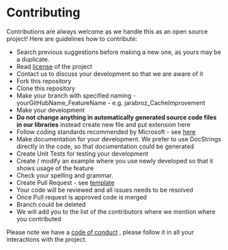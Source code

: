 # Contributing 

Contributions are always welcome as we handle this as an open source project! 
Here are guidelines how to contribute:

* Search previous suggestions before making a new one, as yours may be a duplicate.
* Read [license](/LICENSE) of the project
* Contact us to discuss your development so that we are aware of it
* Fork this repository
* Clone this repository
* Make your branch  with specified naming - yourGitHubName_FeatureName - e.g. jarabroz_CacheImprovement
* Make your development
* **Do not change anything in automatically generated source code files in our libraries** instead create new file and put extension here
* Follow coding standards recommended by Microsoft - see [here](https://docs.microsoft.com/en-us/dotnet/csharp/fundamentals/coding-style/coding-conventions)
* Make documentation for your development. We prefer to use DocStrings directly in the code, so that documentation could be generated
* Create Unit Tests for testing your development
* Create / modify an example where you use newly developed so that it shows usage of the feature
* Check your spelling and grammar.
* Create Pull Request - see [template](/pull_request_template.md)
* Your code will be reviewed and all issues needs to be resolved
* Once Pull request is approved code is merged
* Branch could be deleted
* We will add you to the list of the contributors where we mention where you contributed

Please note we have a [code of conduct](/CODE_OF_CONDUCT.md) , please follow it in all your interactions with the project.
